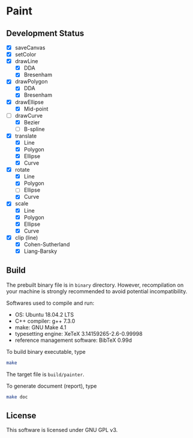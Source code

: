 # Paint

## Development Status

- [x] saveCanvas
- [x] setColor
- [x] drawLine
  - [x] DDA
  - [x] Bresenham
- [x] drawPolygon
  - [x] DDA
  - [x] Bresenham
- [x] drawEllipse
  - [x] Mid-point
- [ ] drawCurve
  - [x] Bezier
  - [ ] B-spline
- [x] translate
  - [x] Line
  - [x] Polygon
  - [x] Ellipse
  - [x] Curve
- [x] rotate
  - [x] Line
  - [x] Polygon
  - [ ] Ellipse
  - [x] Curve
- [x] scale
  - [x] Line
  - [x] Polygon
  - [x] Ellipse
  - [x] Curve
- [x] clip (line)
  - [x] Cohen-Sutherland
  - [x] Liang-Barsky

## Build

The prebuilt binary file is in `binary` directory. However, recompilation on your machine is strongly recommended to avoid potential incompatibility.

Softwares used to compile and run: 

- OS: Ubuntu 18.04.2 LTS
- C++ compiler: g++ 7.3.0
- make: GNU Make 4.1
- typesetting engine: XeTeX 3.14159265-2.6-0.99998
- reference management software: BibTeX 0.99d

To build binary executable, type

```bash
make
```

The target file is `build/painter`.

To generate document (report), type

```bash
make doc
```

##  License

This software is licensed under GNU GPL v3.
